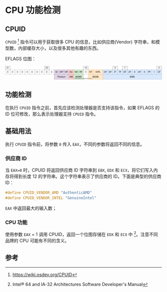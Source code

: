 # CPU 功能检测

## CPUID

`CPUID` [^osdev] 指令可以用于获取很多 CPU 的信息，比如供应商(Vendor) 字符串，和模型数，内部缓存大小，以及很多其他有趣的东西。

EFLAGS 位图：

![](../04%20中断和时钟/images/eflags.drawio.svg)

## 功能检测

在执行 `CPUID` 指令之前，首先应该检测处理器是否支持该指令，如果 EFLAGS 的 ID 位可修改，那么表示处理器支持 `CPUID` 指令。

## 基础用法

执行 `CPUID` 指令前，将参数 `0` 传入 `EAX`，不同的参数将返回不同的信息。

### 供应商 ID

当 `EAX=0` 时，CPUID 将返回供应商 ID 字符串到 `EBX`, `EDX` 和 `ECX`，将它们写入内存将得到长度 12 的字符串。这个字符串表示了供应商的 ID。下面是典型的供应商 ID：

```c++
#define CPUID_VENDOR_AMD "AuthenticAMD"
#define CPUID_VENDOR_INTEL "GenuineIntel"
```

`EAX` 中返回最大的输入数；

### CPU 功能

使用参数 `EAX` = 1 调用 CPUID，返回一个位图存储在 `EDX` 和 `ECX` 中 [^info]。注意不同品牌的 CPU 可能有不同的含义。

## 参考

[^osdev]: https://wiki.osdev.org/CPUID
[^info]: Intel® 64 and IA-32 Architectures Software Developer's Manual
